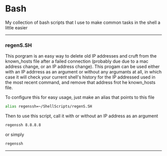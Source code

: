 Bash
====

My collection of bash scripts that I use to make common tasks in the shell a little easier

----------------
### regenS.SH
This porgram is an easy way to delete old IP addresses and cruft from the known_hosts file after a failed connection (probably due due to a mac address change, or an IP address change). This progam can be used either with an IP addrress as an argument or without any argumants at all, in which case it will check your current shell's history for the IP addressed used in the most recent command, and remove that address frot he known_hosts file.   

To configure this for easy usage, just make an alias that points to this file
```bash
alias regenssh=~/ShellScripts/regenS.SH
```
Then to use this script, call it with or without an IP address as an argument 
```bash
regenssh 8.8.8.8
```
or simply
```bash
regenssh
```
----------------
